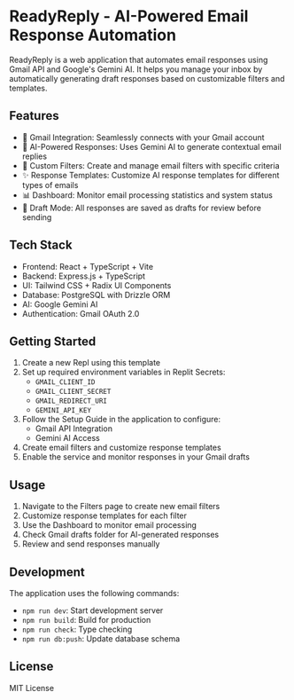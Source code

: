 
# ReadyReply - AI-Powered Email Response Automation

ReadyReply is a web application that automates email responses using Gmail API and Google's Gemini AI. It helps you manage your inbox by automatically generating draft responses based on customizable filters and templates.

## Features

- 📧 Gmail Integration: Seamlessly connects with your Gmail account
- 🤖 AI-Powered Responses: Uses Gemini AI to generate contextual email replies
- 📝 Custom Filters: Create and manage email filters with specific criteria
- ✨ Response Templates: Customize AI response templates for different types of emails
- 📊 Dashboard: Monitor email processing statistics and system status
- 📝 Draft Mode: All responses are saved as drafts for review before sending

## Tech Stack

- Frontend: React + TypeScript + Vite
- Backend: Express.js + TypeScript
- UI: Tailwind CSS + Radix UI Components
- Database: PostgreSQL with Drizzle ORM
- AI: Google Gemini AI
- Authentication: Gmail OAuth 2.0

## Getting Started

1. Create a new Repl using this template
2. Set up required environment variables in Replit Secrets:
   - `GMAIL_CLIENT_ID`
   - `GMAIL_CLIENT_SECRET`
   - `GMAIL_REDIRECT_URI`
   - `GEMINI_API_KEY`
3. Follow the Setup Guide in the application to configure:
   - Gmail API Integration
   - Gemini AI Access
4. Create email filters and customize response templates
5. Enable the service and monitor responses in your Gmail drafts

## Usage

1. Navigate to the Filters page to create new email filters
2. Customize response templates for each filter
3. Use the Dashboard to monitor email processing
4. Check Gmail drafts folder for AI-generated responses
5. Review and send responses manually

## Development

The application uses the following commands:
- `npm run dev`: Start development server
- `npm run build`: Build for production
- `npm run check`: Type checking
- `npm run db:push`: Update database schema

## License

MIT License

